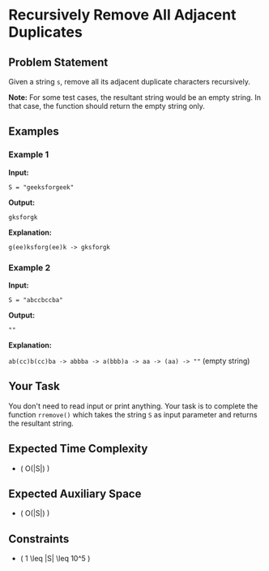# Recursively Remove All Adjacent Duplicates

## Problem Statement

Given a string `s`, remove all its adjacent duplicate characters recursively.

**Note:** For some test cases, the resultant string would be an empty string. In that case, the function should return the empty string only.

## Examples

### Example 1

**Input:**

```text
S = "geeksforgeek"
```

**Output:**

```text
gksforgk
```

**Explanation:**

`g(ee)ksforg(ee)k -> gksforgk`

### Example 2

**Input:**

```text
S = "abccbccba"
```

**Output:**

```text
""
```

**Explanation:**

`ab(cc)b(cc)ba -> abbba -> a(bbb)a -> aa -> (aa) -> ""` (empty string)

## Your Task

You don't need to read input or print anything. Your task is to complete the function `rremove()` which takes the string `S` as input parameter and returns the resultant string.

## Expected Time Complexity

- \( O(|S|) \)

## Expected Auxiliary Space

- \( O(|S|) \)

## Constraints

- \( 1 \leq |S| \leq 10^5 \)
